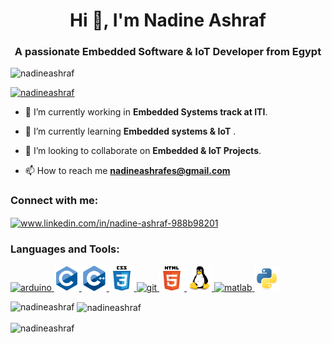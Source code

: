 <h1 align="center">Hi 👋, I'm Nadine Ashraf</h1>
<h3 align="center">A passionate Embedded Software & IoT Developer from Egypt</h3>

<p align="left"> <img src="https://komarev.com/ghpvc/?username=nadineashraf&label=Profile%20views&color=0e75b6&style=flat" alt="nadineashraf" /> </p>

<p align="left"> <a href="https://github.com/ryo-ma/github-profile-trophy"><img src="https://github-profile-trophy.vercel.app/?username=nadineashraf" alt="nadineashraf" /></a> </p>

- 🔭 I’m currently working in **Embedded Systems track at ITI**.

- 🌱 I’m currently learning **Embedded systems & IoT** .

- 👯 I’m looking to collaborate on **Embedded & IoT Projects**.

- 📫 How to reach me **nadineashrafes@gmail.com**

<h3 align="left">Connect with me:</h3>
<p align="left">
<a href="https://linkedin.com/in/www.linkedin.com/in/nadine-ashraf-988b98201" target="blank"><img align="center" src="https://raw.githubusercontent.com/rahuldkjain/github-profile-readme-generator/master/src/images/icons/Social/linked-in-alt.svg" alt="www.linkedin.com/in/nadine-ashraf-988b98201" height="30" width="40" /></a>
</p>

<h3 align="left">Languages and Tools:</h3>
<p align="left"> <a href="https://www.arduino.cc/" target="_blank" rel="noreferrer"> <img src="https://cdn.worldvectorlogo.com/logos/arduino-1.svg" alt="arduino" width="40" height="40"/> </a> <a href="https://www.cprogramming.com/" target="_blank" rel="noreferrer"> <img src="https://raw.githubusercontent.com/devicons/devicon/master/icons/c/c-original.svg" alt="c" width="40" height="40"/> </a> <a href="https://www.w3schools.com/cpp/" target="_blank" rel="noreferrer"> <img src="https://raw.githubusercontent.com/devicons/devicon/master/icons/cplusplus/cplusplus-original.svg" alt="cplusplus" width="40" height="40"/> </a> <a href="https://www.w3schools.com/css/" target="_blank" rel="noreferrer"> <img src="https://raw.githubusercontent.com/devicons/devicon/master/icons/css3/css3-original-wordmark.svg" alt="css3" width="40" height="40"/> </a> <a href="https://git-scm.com/" target="_blank" rel="noreferrer"> <img src="https://www.vectorlogo.zone/logos/git-scm/git-scm-icon.svg" alt="git" width="40" height="40"/> </a> <a href="https://www.w3.org/html/" target="_blank" rel="noreferrer"> <img src="https://raw.githubusercontent.com/devicons/devicon/master/icons/html5/html5-original-wordmark.svg" alt="html5" width="40" height="40"/> </a> <a href="https://www.linux.org/" target="_blank" rel="noreferrer"> <img src="https://raw.githubusercontent.com/devicons/devicon/master/icons/linux/linux-original.svg" alt="linux" width="40" height="40"/> </a> <a href="https://www.mathworks.com/" target="_blank" rel="noreferrer"> <img src="https://upload.wikimedia.org/wikipedia/commons/2/21/Matlab_Logo.png" alt="matlab" width="40" height="40"/> </a> <a href="https://www.python.org" target="_blank" rel="noreferrer"> <img src="https://raw.githubusercontent.com/devicons/devicon/master/icons/python/python-original.svg" alt="python" width="40" height="40"/> </a> </p>

<p><img align="left" src="https://github-readme-stats.vercel.app/api/top-langs?username=nadineashraf&show_icons=true&locale=en&layout=compact" alt="nadineashraf" /></p>

<p>&nbsp;<img align="center" src="https://github-readme-stats.vercel.app/api?username=nadineashraf&show_icons=true&locale=en" alt="nadineashraf" /></p>

<p><img align="center" src="https://github-readme-streak-stats.herokuapp.com/?user=nadineashraf&" alt="nadineashraf" /></p>
